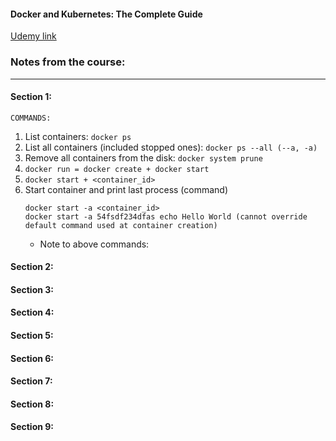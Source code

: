 #### Docker and Kubernetes: The Complete Guide
[Udemy link](https://globallogic.udemy.com/docker-and-kubernetes-the-complete-guide/learn/v4/content)


### Notes from the course:

---

#### Section 1:
```COMMANDS:```
1. List containers:
```docker ps```
2. List all containers (included stopped ones):
```docker ps --all (--a, -a)```
3. Remove all containers from the disk: 
```docker system prune```
4. ```docker run = docker create + docker start```
5. ```docker start + <container_id>```
6. Start container and print last process (command)
    ```
    docker start -a <container_id>
    docker start -a 54fsdf234dfas echo Hello World (cannot override default command used at container creation)
    ```
    * Note to above commands:

#### Section 2:
#### Section 3:
#### Section 4:
#### Section 5:
#### Section 6:
#### Section 7:
#### Section 8:
#### Section 9: